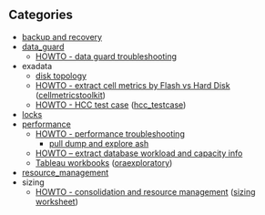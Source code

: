 
## Categories  

- [backup and recovery](https://github.com/karlarao/scripts/tree/master/backup_and_recovery)
- [data_guard](https://github.com/karlarao/scripts/tree/master/data_guard)
	- [HOWTO - data guard troubleshooting](https://github.com/karlarao/scripts/raw/master/data_guard/HOWTO%20-%20troubleshoot%20data%20guard%20transport%20and%20apply.docx)
- exadata
	- [disk topology](http://bit.ly/2j6ROiL)
	- [HOWTO - extract cell metrics by Flash vs Hard Disk](https://github.com/karlarao/cellmetricstoolkit/raw/master/HOWTO%20%E2%80%93%20extract%20cell%20metrics%20by%20Flash%20vs%20Hard%20Disk_v2.1.docx) ([cellmetricstoolkit](https://github.com/karlarao/cellmetricstoolkit))
	- [HOWTO - HCC test case](https://github.com/karlarao/hcc_testcase/raw/master/HCC%20test%20case.docx) ([hcc_testcase](https://github.com/karlarao/hcc_testcase)) 
- [locks](https://github.com/karlarao/scripts/tree/master/locks)
- [performance](https://github.com/karlarao/scripts/tree/master/performance)
	- [HOWTO - performance troubleshooting](https://github.com/karlarao/scripts/raw/master/performance/HOWTO%20-%20performance%20tools%20and%20monitoring.docx)
		- [pull dump and explore ash](https://github.com/karlarao/pull_dump_and_explore_ash)
	- [HOWTO – extract database workload and capacity info](https://github.com/karlarao/scripts/raw/master/performance/HOWTO%20%E2%80%93%20extract%20database%20workload%20and%20capacity%20info.docx)
	- [Tableau workbooks](https://github.com/karlarao/oraexploratory/tree/master/explore/tableau) ([oraexploratory](https://github.com/karlarao/oraexploratory))
- [resource_management](https://github.com/karlarao/scripts/tree/master/resource_management)
- sizing 
	- [HOWTO - consolidation and resource management](https://github.com/karlarao/provisioning_worksheet/blob/master/Consolidation%20and%20Resource%20Management.pdf) ([sizing worksheet](https://github.com/karlarao/sizing_worksheet)) 